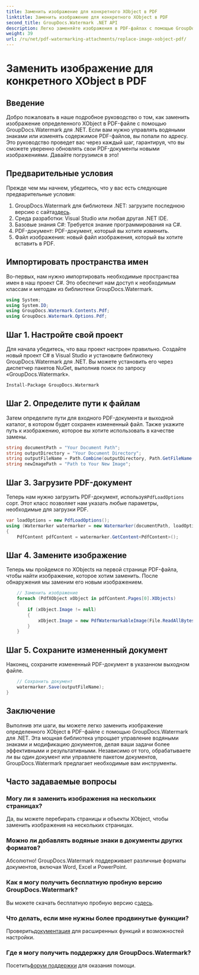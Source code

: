 ```yaml
---
title: Заменить изображение для конкретного XObject в PDF
linktitle: Заменить изображение для конкретного XObject в PDF
second_title: GroupDocs.Watermark .NET API
description: Легко заменяйте изображения в PDF-файлах с помощью GroupDocs.Watermark для .NET с помощью этого пошагового руководства. Идеально подходит для эффективного управления PDF-контентом.
weight: 39
url: /ru/net/pdf-watermarking-attachments/replace-image-xobject-pdf/
---
```


# Заменить изображение для конкретного XObject в PDF

## Введение
Добро пожаловать в наше подробное руководство о том, как заменить изображение определенного XObject в PDF-файле с помощью GroupDocs.Watermark для .NET. Если вам нужно управлять водяными знаками или изменять содержимое PDF-файлов, вы попали по адресу. Это руководство проведет вас через каждый шаг, гарантируя, что вы сможете уверенно обновлять свои PDF-документы новыми изображениями. Давайте погрузимся в это!
## Предварительные условия
Прежде чем мы начнем, убедитесь, что у вас есть следующие предварительные условия:
1.  GroupDocs.Watermark для библиотеки .NET: загрузите последнюю версию с сайта[здесь](https://releases.groupdocs.com/Watermark/net/).
2. Среда разработки: Visual Studio или любая другая .NET IDE.
3. Базовые знания C#: Требуется знание программирования на C#.
4. PDF-документ: PDF-документ, который вы хотите изменить.
5. Файл изображения: новый файл изображения, который вы хотите вставить в PDF.

## Импортировать пространства имен
Во-первых, нам нужно импортировать необходимые пространства имен в наш проект C#. Это обеспечит нам доступ к необходимым классам и методам из библиотеки GroupDocs.Watermark.
```csharp
using System;
using System.IO;
using GroupDocs.Watermark.Contents.Pdf;
using GroupDocs.Watermark.Options.Pdf;
```
## Шаг 1. Настройте свой проект
Для начала убедитесь, что ваш проект настроен правильно. Создайте новый проект C# в Visual Studio и установите библиотеку GroupDocs.Watermark для .NET. Вы можете установить его через диспетчер пакетов NuGet, выполнив поиск по запросу «GroupDocs.Watermark».
```sh
Install-Package GroupDocs.Watermark
```
## Шаг 2. Определите пути к файлам
Затем определите пути для входного PDF-документа и выходной каталог, в котором будет сохранен измененный файл. Также укажите путь к изображению, которое вы хотите использовать в качестве замены.
```csharp
string documentPath = "Your Document Path";
string outputDirectory = "Your Document Directory";
string outputFileName = Path.Combine(outputDirectory, Path.GetFileName(documentPath));
string newImagePath = "Path to Your New Image";
```
## Шаг 3. Загрузите PDF-документ
 Теперь нам нужно загрузить PDF-документ, используя`PdfLoadOptions` сорт. Этот класс позволяет нам указать любые параметры, необходимые для загрузки PDF.
```csharp
var loadOptions = new PdfLoadOptions();
using (Watermarker watermarker = new Watermarker(documentPath, loadOptions))
{
    PdfContent pdfContent = watermarker.GetContent<PdfContent>();
```
## Шаг 4. Замените изображение
Теперь мы пройдемся по XObjects на первой странице PDF-файла, чтобы найти изображение, которое хотим заменить. После обнаружения мы заменим его новым изображением.
```csharp
    // Заменить изображение
    foreach (PdfXObject xObject in pdfContent.Pages[0].XObjects)
    {
        if (xObject.Image != null)
        {
            xObject.Image = new PdfWatermarkableImage(File.ReadAllBytes(newImagePath));
        }
    }
```
## Шаг 5. Сохраните измененный документ
Наконец, сохраните измененный PDF-документ в указанном выходном файле.
```csharp
    // Сохранить документ
    watermarker.Save(outputFileName);
}
```

## Заключение
Выполнив эти шаги, вы можете легко заменить изображение определенного XObject в PDF-файле с помощью GroupDocs.Watermark для .NET. Эта мощная библиотека упрощает управление водяными знаками и модификацию документов, делая ваши задачи более эффективными и результативными. Независимо от того, обрабатываете ли вы один документ или управляете пакетом документов, GroupDocs.Watermark предлагает необходимые вам инструменты.
## Часто задаваемые вопросы
### Могу ли я заменить изображения на нескольких страницах?
Да, вы можете перебирать страницы и объекты XObject, чтобы заменить изображения на нескольких страницах.
### Можно ли добавлять водяные знаки в документы других форматов?
Абсолютно! GroupDocs.Watermark поддерживает различные форматы документов, включая Word, Excel и PowerPoint.
### Как я могу получить бесплатную пробную версию GroupDocs.Watermark?
 Вы можете скачать бесплатную пробную версию с[здесь](https://releases.groupdocs.com/).
### Что делать, если мне нужны более продвинутые функции?
 Проверить[документация](https://tutorials.groupdocs.com/Watermark/net/) для расширенных функций и возможностей настройки.
### Где я могу получить поддержку для GroupDocs.Watermark?
 Посетить[форум поддержки](https://forum.groupdocs.com/c/watermark/19) для оказания помощи.